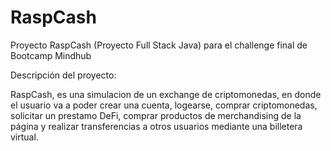 # RaspCash
Proyecto RaspCash (Proyecto Full Stack Java) para el challenge final de Bootcamp Mindhub

Descripción del proyecto:

RaspCash, es una simulacion de un exchange de criptomonedas, en donde el usuario va a poder crear una cuenta, logearse, comprar criptomonedas, solicitar un prestamo DeFi, comprar productos de merchandising de la página y realizar transferencias a otros usuarios mediante una billetera virtual.
